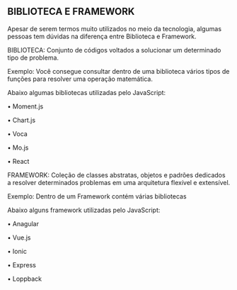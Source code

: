 ## BIBLIOTECA E FRAMEWORK


Apesar de serem termos muito utilizados no meio da tecnologia, algumas pessoas tem dúvidas na diferença entre Biblioteca e Framework.

BIBLIOTECA: Conjunto de códigos voltados a solucionar um determinado tipo de problema.

Exemplo: Você consegue consultar dentro de uma biblioteca vários tipos de funções para resolver uma operação matemática.

Abaixo algumas bibliotecas utilizadas pelo JavaScript:

•	Moment.js

•	Chart.js

•	Voca

•	Mo.js

•	React

FRAMEWORK: Coleção de classes abstratas, objetos e padrões dedicados a resolver determinados problemas em uma arquitetura flexível e extensível.

Exemplo: Dentro de um Framework contém várias bibliotecas

Abaixo alguns framework utilizadas pelo JavaScript:

•	Anagular

•	Vue.js

•	Ionic

•	Express

•	Loppback

